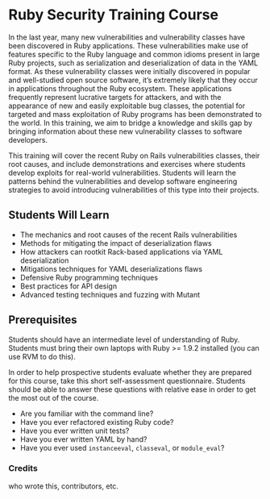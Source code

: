 Ruby Security Training Course
=====

In the last year, many new vulnerabilities and vulnerability classes have been discovered in Ruby applications. These vulnerabilities make use of features specific to the Ruby language and common idioms present in large Ruby projects, such as serialization and deserialization of data in the YAML format. As these vulnerability classes were initially discovered in popular and well-studied open source software, it’s extremely likely that they occur in applications throughout the Ruby ecosystem. These applications frequently represent lucrative targets for attackers, and with the appearance of new and easily exploitable bug classes, the potential for targeted and mass exploitation of Ruby programs has been demonstrated to the world. In this training, we aim to bridge a knowledge and skills gap by bringing information about these new vulnerability classes to software developers.

This training will cover the recent Ruby on Rails vulnerabilities classes, their root causes, and include demonstrations and exercises where students develop exploits for real-world vulnerabilities. Students will learn the patterns behind the vulnerabilities and develop software engineering strategies to avoid introducing vulnerabilities of this type into their projects.

## Students Will Learn
 * The mechanics and root causes of the recent Rails vulnerabilities
 * Methods for mitigating the impact of deserialization flaws
 * How attackers can rootkit Rack-based applications via YAML deserialization
 * Mitigations techniques for YAML deserializations flaws
 * Defensive Ruby programming techniques
 * Best practices for API design
 * Advanced testing techniques and fuzzing with Mutant

## Prerequisites
Students should have an intermediate level of understanding of Ruby. Students must bring their own laptops with Ruby >= 1.9.2 installed (you can use RVM to do this).

In order to help prospective students evaluate whether they are prepared for this course, take this short self-assessment questionnaire. Students should be able to answer these questions with relative ease in order to get the most out of the course.

 * Are you familiar with the command line?
 * Have you ever refactored existing Ruby code?
 * Have you ever written unit tests?
 * Have you ever written YAML by hand?
 * Have you ever used `instanceeval`, `classeval`, or `module_eval`?

### Credits

who wrote this, contributors, etc.

